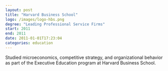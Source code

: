 ```yaml
---
layout: post
title: "Harvard Business School"
logo: /images/logo-hbs.png
degree: "Leading Professional Service Firms"
start: 2011
end: 2011
date: 2011-01-01T17:23:04
categories: education
---
```


Studied microeconomics, competitive strategy, and organizational behavior as part of the Executive Education program at Harvard Business School.

